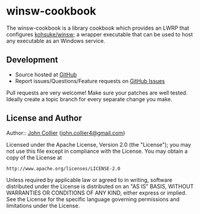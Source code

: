# winsw-cookbook
The winsw-cookbook is a library cookbook which provides an LWRP that configures [kohsuke/winsw][winsw]; a wrapper executable that can be used to host any executable as an Windows service.

## <a name="development"></a> Development

* Source hosted at [GitHub][repo]
* Report issues/Questions/Feature requests on [GitHub Issues][issues]

Pull requests are very welcome! Make sure your patches are well tested.
Ideally create a topic branch for every separate change you make.

## <a name="license"></a> License and Author

Author:: [John Collier][github1] (<john.collier4@gmail.com>) 

Licensed under the Apache License, Version 2.0 (the "License");
you may not use this file except in compliance with the License.
You may obtain a copy of the License at

    http://www.apache.org/licenses/LICENSE-2.0

Unless required by applicable law or agreed to in writing, software
distributed under the License is distributed on an "AS IS" BASIS,
WITHOUT WARRANTIES OR CONDITIONS OF ANY KIND, either express or implied.
See the License for the specific language governing permissions and
limitations under the License.

[github1]:      https://github.com/github1
[repo]:         https://github.com/github1/winsw-cookbook
[issues]:       https://github.com/github1/winsw-cookbook/issues
[winsw]:        https://github.com/kohsuke/winsw
